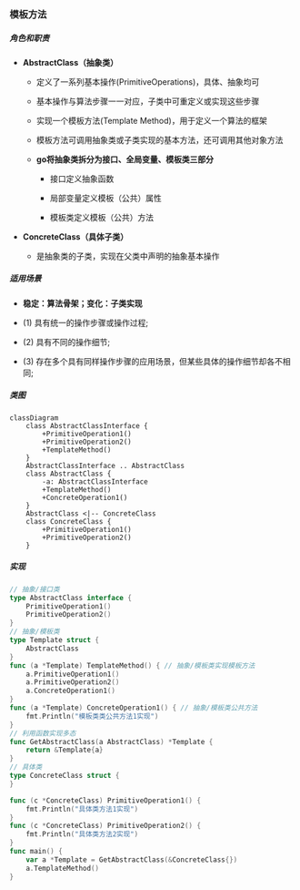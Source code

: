 ### 模板方法

##### 角色和职责

- **AbstractClass（抽象类）**
  
  - 定义了一系列基本操作(PrimitiveOperations)，具体、抽象均可
  
  - 基本操作与算法步骤一一对应，子类中可重定义或实现这些步骤
  
  - 实现一个模板方法(Template Method)，用于定义一个算法的框架
  
  - 模板方法可调用抽象类或子类实现的基本方法，还可调用其他对象方法
  
  - **go将抽象类拆分为接口、全局变量、模板类三部分**
    
    - 接口定义抽象函数
    
    - 局部变量定义模板（公共）属性
    
    - 模板类定义模板（公共）方法

- **ConcreteClass（具体子类）**
  
  - 是抽象类的子类，实现在父类中声明的抽象基本操作

##### 适用场景

- **稳定：算法骨架；变化：子类实现**

- (1) 具有统一的操作步骤或操作过程; 

- (2) 具有不同的操作细节;  

- (3) 存在多个具有同样操作步骤的应用场景，但某些具体的操作细节却各不相同;  

##### 类图

```mermaid
classDiagram
    class AbstractClassInterface {
        +PrimitiveOperation1()
        +PrimitiveOperation2()
        +TemplateMethod()
    }
    AbstractClassInterface .. AbstractClass 
    class AbstractClass {
        -a: AbstractClassInterface
        +TemplateMethod()
        +ConcreteOperation1()
    }
    AbstractClass <|-- ConcreteClass
    class ConcreteClass {
        +PrimitiveOperation1()
        +PrimitiveOperation2()
    }
```

##### 实现

```go
// 抽象/接口类
type AbstractClass interface {
    PrimitiveOperation1()
    PrimitiveOperation2()
}
// 抽象/模板类
type Template struct {
    AbstractClass
}
func (a *Template) TemplateMethod() { // 抽象/模板类实现模板方法
    a.PrimitiveOperation1()
    a.PrimitiveOperation2()
    a.ConcreteOperation1()
}
func (a *Template) ConcreteOperation1() { // 抽象/模板类公共方法
    fmt.Println("模板类类公共方法1实现")
}
// 利用函数实现多态
func GetAbstractClass(a AbstractClass) *Template {
    return &Template{a}
}
// 具体类
type ConcreteClass struct {
}

func (c *ConcreteClass) PrimitiveOperation1() {
    fmt.Println("具体类方法1实现")
}
func (c *ConcreteClass) PrimitiveOperation2() {
    fmt.Println("具体类方法2实现")
}
func main() {
    var a *Template = GetAbstractClass(&ConcreteClass{})
    a.TemplateMethod()
}
```
